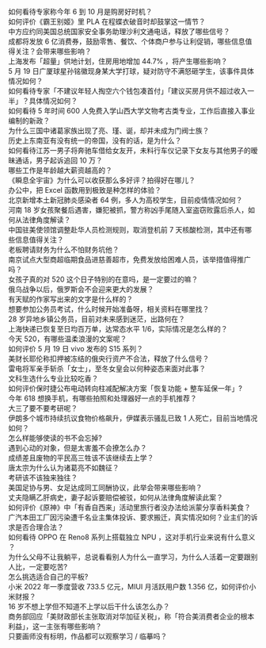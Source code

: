 如何看待专家称今年 6 到 10 月是购房好时机？  
如何评价《霸王别姬》里 PLA 在程蝶衣破音时却鼓掌这一情节？  
中方应约同美国总统国家安全事务助理沙利文通电话，释放了哪些信号？  
成都将发放 6 亿消费券，鼓励零售、餐饮、个体商户参与让利促销，哪些信息值得关注？会带来哪些影响？  
上海发布「超量」供地计划，住房用地增加 44.7% ，将产生哪些影响？  
5 月 19 日广厦球星孙铭徽现身某大学打球，疑对防守不满怒砸学生，该事件具体情况如何？  
如何看待专家「不建议年轻人掏空六个钱包凑首付」「建议买房月供不超过收入一半」？具体情况如何？  
如何看待 5 年时间 600 人免费入学山西大学文物考古类专业，工作后直接入事业编制的新政？  
为什么三国中诸葛家族出现了亮、瑾、诞，却并未成为门阀士族？  
历史上东南亚有没有统一的帝国，没有的话，是为什么？  
如何看待江苏一男子将奔驰车借给女友开，未料行车仪记录下女友与其他男子的暧昧通话，男子起诉追回 10 万？  
哪些工作是年龄越大薪资越高的？  
《瞬息全宇宙》为什么可以收获那么多好评？拍得好在哪儿？  
办公中，把 Excel 函数用到极致是种怎样的体验？  
北京新增本土新冠肺炎感染者 64 例，多人为高校学生，目前疫情情况如何？  
河南 18 岁女孩聚餐后遇害，嫌犯被抓，警方称凶手尾随入室盗窃败露后杀人，如何从法律角度解读？  
中国驻美使领馆调整赴华人员检测规则，取消登机前 7 天核酸检测，其中还有哪些信息值得关注？  
老板聘请财务为什么不怕财务坑他？  
南京试点大型商超临期食品进慈善超市，免费发放给困难人员，该举措值得推广吗？  
女孩子真的对 520 这个日子特别的在意吗，是一定要过的嘛？  
俄乌战争以后，俄罗斯会不会迎来更大的发展？  
有天赋的作家写出来的文字是什么样的？  
想要参加公务员考试，什么时候开始准备呀，相关资料在哪里找？  
28 岁异地乡镇公务员，目前对未来感到迷茫，出路何在？  
上海快递已恢复至日均百万单，达常态水平 1/6，实际情况是怎么样的？  
今天 520，有哪些温柔浪漫的文案呢？  
如何评价 5 月 19 日 vivo 发布的 S15 系列？  
美财长耶伦称扣押被冻结的俄央行资产不合法，释放了什么信号？  
雷电将军亲手斩杀「女士」，至冬女皇会以何种姿态来面对此事？  
文科生选什么专业比较吃香？  
如何评价保时捷公布电动转向柱减配解决方案「恢复功能 + 整车延保一年」?  
今年 618 想换手机，有哪些拍照和处理器好一点的手机推荐？  
大三了要不要考研呢？  
伊朗多个城市持续抗议食物价格飙升，伊媒表示骚乱已致 1 人死亡，目前当地情况如何？  
怎么样能够使读的书不会忘掉?  
遇到心动的对象，但是太害羞不会撩怎么办？  
成绩差且废物的平民高三牲该不该继续去上学？  
唐太宗为什么认为诸葛亮不如魏征？  
考研该不该独来独往？  
美国足协与男、女足达成同工同酬协议，此举会带来哪些影响？  
丈夫隐瞒乙肝病史，妻子起诉要赔偿被驳，如何从法律角度解读此案？  
如何评价《原神》中「有香自西来」活动里旅行者没办法给派蒙分享香料美食？  
广汽本田工厂因污染遭千名业主集体投诉、要求搬迁，真实情况如何？业主们的诉求是否合理合法？  
如何看待 OPPO 在 Reno8 系列上搭载独立 NPU ，这对手机行业来说有什么意义 ？  
为什么父母不让我躺平，总说看看别人为什么一直学习，为什么人活着一定要跟别人比，一定要吃苦?  
怎么挑选适合自己的平板?  
小米 2022 年一季度营收 733.5 亿元，MIUI 月活跃用户数 1.356 亿，如何评价小米财报？  
16 岁不想上学但不知道不上学以后干什么该怎么办？  
商务部回应「美财政部长主张取消对华加征关税」，称「符合美消费者企业的根本利益」，这一主张有哪些影响？  
只要画师没有标明，作品都可以观察学习 / 临摹吗？  
